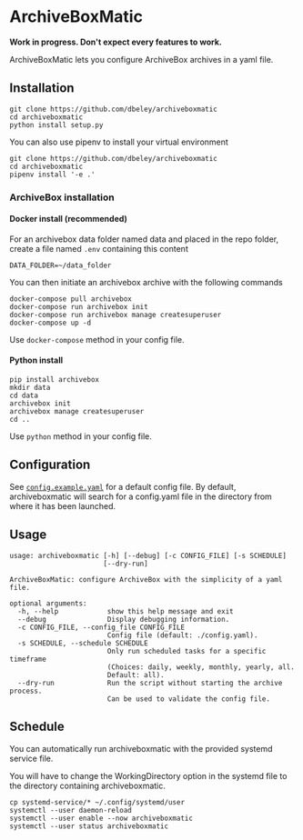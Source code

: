 # ArchiveBoxMatic

**Work in progress. Don't expect every features to work.**

ArchiveBoxMatic lets you configure ArchiveBox archives in a yaml file.

## Installation

```
git clone https://github.com/dbeley/archiveboxmatic
cd archiveboxmatic
python install setup.py
```

You can also use pipenv to install your virtual environment

```
git clone https://github.com/dbeley/archiveboxmatic
cd archiveboxmatic
pipenv install '-e .'
```

### ArchiveBox installation

#### Docker install (recommended)

For an archivebox data folder named data and placed in the repo folder, create a file named `.env` containing this content
```
DATA_FOLDER=~/data_folder
```

You can then initiate an archivebox archive with the following commands

```
docker-compose pull archivebox
docker-compose run archivebox init
docker-compose run archivebox manage createsuperuser
docker-compose up -d
```

Use `docker-compose` method in your config file.

#### Python install

```
pip install archivebox
mkdir data
cd data
archivebox init
archivebox manage createsuperuser
cd ..
```

Use `python` method in your config file.

## Configuration

See [`config.example.yaml`](https://github.com/dbeley/archiveboxmatic/blob/master/config.example.yaml) for a default config file. By default, archiveboxmatic will search for a config.yaml file in the directory from where it has been launched.

## Usage

```
usage: archiveboxmatic [-h] [--debug] [-c CONFIG_FILE] [-s SCHEDULE]
                       [--dry-run]

ArchiveBoxMatic: configure ArchiveBox with the simplicity of a yaml file.

optional arguments:
  -h, --help            show this help message and exit
  --debug               Display debugging information.
  -c CONFIG_FILE, --config_file CONFIG_FILE
                        Config file (default: ./config.yaml).
  -s SCHEDULE, --schedule SCHEDULE
                        Only run scheduled tasks for a specific timeframe
                        (Choices: daily, weekly, monthly, yearly, all.
                        Default: all).
  --dry-run             Run the script without starting the archive process.
                        Can be used to validate the config file.
```

## Schedule

You can automatically run archiveboxmatic with the provided systemd service file.

You will have to change the WorkingDirectory option in the systemd file to the directory containing archiveboxmatic.

```
cp systemd-service/* ~/.config/systemd/user
systemctl --user daemon-reload
systemctl --user enable --now archiveboxmatic
systemctl --user status archiveboxmatic
```
